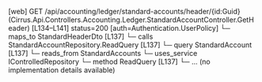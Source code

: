 [web] GET /api/accounting/ledger/standard-accounts/header/{id:Guid}  (Cirrus.Api.Controllers.Accounting.Ledger.StandardAccountController.GetHeader)  [L134–L141] status=200 [auth=Authentication.UserPolicy]
  └─ maps_to StandardHeaderDto [L137]
  └─ calls StandardAccountRepository.ReadQuery [L137]
  └─ query StandardAccount [L137]
    └─ reads_from StandardAccounts
  └─ uses_service IControlledRepository<StandardAccount>
    └─ method ReadQuery [L137]
      └─ ... (no implementation details available)

